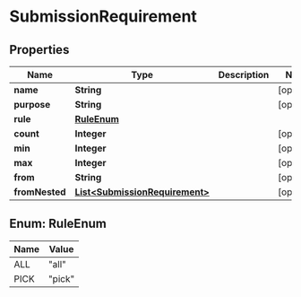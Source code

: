 # SubmissionRequirement

## Properties

| Name           | Type                                                              | Description | Notes      |
| -------------- | ----------------------------------------------------------------- | ----------- | ---------- |
| **name**       | **String**                                                        |             | [optional] |
| **purpose**    | **String**                                                        |             | [optional] |
| **rule**       | [**RuleEnum**](#RuleEnum)                                         |             |            |
| **count**      | **Integer**                                                       |             | [optional] |
| **min**        | **Integer**                                                       |             | [optional] |
| **max**        | **Integer**                                                       |             | [optional] |
| **from**       | **String**                                                        |             | [optional] |
| **fromNested** | [**List&lt;SubmissionRequirement&gt;**](SubmissionRequirement.md) |             | [optional] |

## Enum: RuleEnum

| Name | Value            |
| ---- | ---------------- |
| ALL  | &quot;all&quot;  |
| PICK | &quot;pick&quot; |
